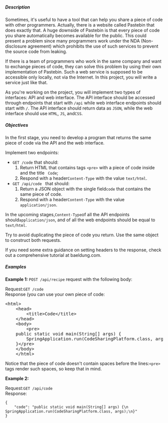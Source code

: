 <h5 id="description">Description</h5>

<p>Sometimes, it's useful to have a tool that can help you share a piece of code with other programmers. 
Actually, there is a website called Pastebin that does exactly that. 
A huge downside of Pastebin is that every piece of code you share automatically becomes available for the public. 
This could present a problem since many programmers work under the NDA (Non-disclosure agreement)
which prohibits the use of such services to prevent the source code from leaking.</p>

<p>If there is a team of programmers who work in the same company and want to exchange pieces of code,
they can solve this problem by using their own implementation of Pastebin. 
Such a web service is supposed to be accessible only locally, not via the Internet. 
In this project, you will write a service just like that.</p>

<p>As you're working on the project, you will implement two types of interfaces: API and web interface.
The API interface should be accessed through endpoints that start with <code class="language-json">/api</code> 
while web interface endpoints should start with <code class="language-json">/</code>. 
The API interface should return data as <code class="language-json">JSON</code>, while the web interface should use
<code class="language-json">HTML</code>, <code class="language-json">JS</code>, 
and<code class="language-json">CSS</code>.</p>



<h5 id="description">Objectives</h5>
<p>In the first stage, you need to develop a program that returns the same
piece of code via the API and the web interface.</p>
<p>Implement two endpoints:</p>

<ul>
	<li>
        <code class="language-json">GET /code</code> that should:
        <ol>
            <li>Return HTML that contains tags <code class="language-json">&lt;pre></code> with a piece of code
                inside and the title <code class="language-json"> Code</code>;
            </li>
            <li>Respond with a header<code class="language-json">Content-Type</code> with the value
                <code class="language-json">text/html</code>.
            </li>
        </ol>
    </li>
    <li> 
        <code class="language-json">GET /api/code </code> that should: 
        <ol>
            <li>
                Return a JSON object with the single field<code class="language-json">code</code> that contains the same
                piece of code.
            </li>
            <li>Respond with a header<code class="language-json">Content-Type</code> with the value
                <code class="language-json">application/json</code>.
            </li>
        </ol>
    </li>
</ul>

<p>In the upcoming stages,<code class="language-json">Content-Type</code>of all the API endpoints 
should<code class="language-json">application/json</code>, and of all the web endpoints should be equal to
<code class="language-json">text/html</code>.</p>

<p>Try to avoid duplicating the piece of code you return. Use the same object to construct both requests.</p>
<p>If you need some extra guidance on setting headers to the response, check out a comprehensive tutorial at baeldung.com.</p>

<h5 id="examples">Examples</h5>

<p><strong>Example 1: </strong><code class="language-json">POST /api/recipe</code> request with the following body:</p>
<p>Request:<code class="language-json">GET /code</code><br>
Response (you can use your own piece of code:</p>
<pre class="language-json">&lt;html> 
    &lt;head>
        &lt;title>Code&lt;/title>
    &lt;/head>
    &lt;body>
        &lt;pre>
    public static void main(String[] args) {
        SpringApplication.run(CodeSharingPlatform.class, args);
    }&lt;/pre>
    &lt;/body>
    &lt;/html></pre>
<p>Notice that the piece of code doesn't contain spaces before the lines:<code class="language-json">&lt;pre></code>
tags render such spaces, so keep that in mind.</p>

<p><strong>Example 2: </strong></p>
<p>Request:<code class="language-json">GET /api/code</code><br>Response:</p>

<pre><code class="language-html">{
    "code": "public static void main(String[] args) {\n    SpringApplication.run(CodeSharingPlatform.class, args);\n}"
}</code></pre>